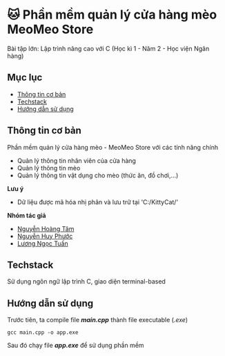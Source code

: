 # 🐱 Phần mềm quản lý cửa hàng mèo MeoMeo Store
Bài tập lớn: Lập trình nâng cao với C (Học kì 1 - Năm 2 - Học viện Ngân hàng)

## Mục lục
* [Thông tin cơ bản](#thông-tin-cơ-bản)
* [Techstack](#techstack)
* [Hướng dẫn sử dụng](#hướng-dẫn-sử-dụng)

## Thông tin cơ bản
Phần mềm quản lý cửa hàng mèo - MeoMeo Store với các tính năng chính
- Quản lý thông tin nhân viên của cửa hàng
- Quản lý thông tin mèo
- Quản lý thông tin vật dụng cho mèo (thức ăn, đồ chơi,...)

**Lưu ý**
- Dữ liệu được mã hóa nhị phân và lưu trữ tại 'C:/KittyCat/'

**Nhóm tác giả**
- [Nguyễn Hoàng Tâm](https://github.com/nghtamm2003)
- [Nguyễn Huy Phước](https://github.com/DurkYerunz)
- [Lương Ngọc Tuấn](https://github.com/TuanChill)
	
## Techstack
Sử dụng ngôn ngữ lập trình C, giao diện terminal-based
	
## Hướng dẫn sử dụng
Trước tiên, ta compile file ***main.cpp*** thành file executable (*.exe*)
```
gcc main.cpp -o app.exe
```
Sau đó chạy file ***app.exe*** để sử dụng phần mềm